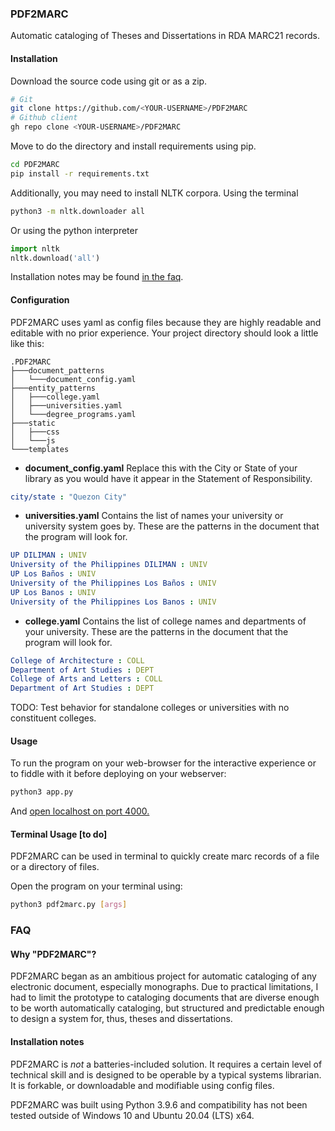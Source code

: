 ### PDF2MARC
Automatic cataloging of Theses and Dissertations in RDA MARC21 records.

#### Installation
Download the source code using git or as a zip.
```bash
# Git
git clone https://github.com/<YOUR-USERNAME>/PDF2MARC
# Github client
gh repo clone <YOUR-USERNAME>/PDF2MARC
```
Move to do the directory and install requirements using pip.
```bash
cd PDF2MARC
pip install -r requirements.txt
```
Additionally, you may need to install NLTK corpora.
Using the terminal
```bash
python3 -m nltk.downloader all
```
Or using the python interpreter
```python
import nltk
nltk.download('all')
```
Installation notes may be found [in the faq](#installation-notes).

#### Configuration
PDF2MARC uses yaml as config files because they are highly readable and editable with no prior experience. Your project directory should look a little like this:

    .PDF2MARC
    ├───document_patterns
    │   └───document_config.yaml
    ├───entity_patterns
    │   ├───college.yaml
    │   ├───universities.yaml
    │   └───degree_programs.yaml
    ├───static
    │   ├───css
    │   └───js
    └───templates

- **document_config.yaml** Replace this with the City or State of your library as you would have it appear in the Statement of Responsibility.
 ```yaml
 city/state : "Quezon City"
 ```

- **universities.yaml** Contains the list of names your university or university system goes by. These are the patterns in the document that the program will look for.
```yaml
UP DILIMAN : UNIV
University of the Philippines DILIMAN : UNIV
UP Los Baños : UNIV
University of the Philippines Los Baños : UNIV
UP Los Banos : UNIV
University of the Philippines Los Banos : UNIV
```
- **college.yaml** Contains the list of college names and departments of your university. These are the patterns in the document that the program will look for.
```yaml
College of Architecture : COLL
Department of Art Studies : DEPT
College of Arts and Letters : COLL
Department of Art Studies : DEPT
```

TODO: Test behavior for standalone colleges or universities with no constituent colleges.
#### Usage
To run the program on your web-browser for the interactive experience or to fiddle with it before deploying on your webserver:
```bash
python3 app.py
```
And [open localhost on port 4000.](http://127.0.0.1:4000/ "open localhost on port 4000.")

#### Terminal Usage [to do]
PDF2MARC can be used in terminal to quickly create marc records of a file or a directory of files.

Open the program on your terminal using:
```bash
python3 pdf2marc.py [args]
```

### FAQ
#### Why "PDF2MARC"?
PDF2MARC began as an ambitious project for automatic cataloging of any electronic document, especially monographs. Due to practical limitations, I had to limit the prototype to cataloging documents that are diverse enough to be worth automatically cataloging, but structured and predictable enough to design a system for, thus, theses and dissertations.

#### Installation notes
PDF2MARC is *not* a batteries-included solution. It requires a certain level of technical skill and is designed to be operable by a typical systems librarian. It is forkable, or downloadable and modifiable using config files.

PDF2MARC was built using Python 3.9.6 and compatibility has not been tested outside of Windows 10 and Ubuntu 20.04 (LTS) x64.

